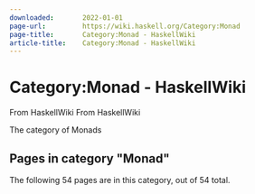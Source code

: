 ```yaml
---
downloaded:       2022-01-01
page-url:         https://wiki.haskell.org/Category:Monad
page-title:       Category:Monad - HaskellWiki
article-title:    Category:Monad - HaskellWiki
---
```

# Category:Monad - HaskellWiki

From HaskellWiki
From HaskellWiki

The category of Monads

## Pages in category "Monad"

The following 54 pages are in this category, out of 54 total.
